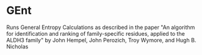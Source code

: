 # GEnt
Runs General Entropy Calculations as described in the paper "An algorithm for identification and ranking of family-specific  residues, applied to the ALDH3 family" by John Hempel, John Perozich, Troy Wymore, and Hugh B. Nicholas
